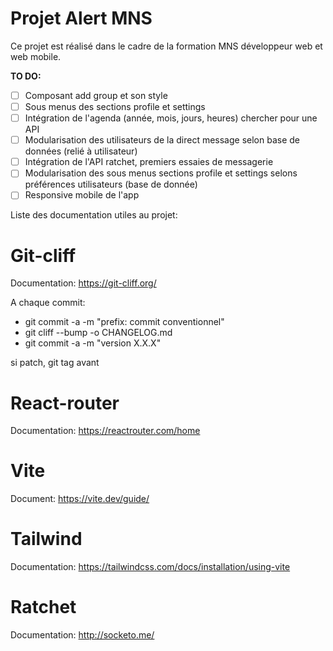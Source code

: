 # Projet Alert MNS

Ce projet est réalisé dans le cadre de la formation MNS développeur web et web mobile.

**TO DO:**

- [ ] Composant add group et son style
- [ ] Sous menus des sections profile et settings
- [ ] Intégration de l'agenda (année, mois, jours, heures) chercher pour une API
- [ ] Modularisation des utilisateurs de la direct message selon base de données (relié à utilisateur)
- [ ] Intégration de l'API ratchet, premiers essaies de messagerie
- [ ] Modularisation des sous menus sections profile et settings selons préférences utilisateurs (base de donnée)
- [ ] Responsive mobile de l'app

Liste des documentation utiles au projet:

# Git-cliff

Documentation: https://git-cliff.org/

A chaque commit:

- git commit -a -m "prefix: commit conventionnel"
- git cliff --bump -o CHANGELOG.md
- git commit -a -m "version X.X.X"

si patch, git tag avant

# React-router

Documentation: https://reactrouter.com/home

# Vite

Document: https://vite.dev/guide/

# Tailwind

Documentation: https://tailwindcss.com/docs/installation/using-vite

# Ratchet

Documentation: http://socketo.me/

